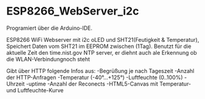 # ESP8266_WebServer_i2c

Programiert über die Arduino-IDE.

ESP8266 WiFi Webserver mit i2c oLED und SHT21(Feutigkeit & Temperatur), 
Speichert Daten vom SHT21 im EEPROM zwischen (1Tag).
Benutzt für die aktuelle Zeit den time.nist.gov NTP server, er diehnt auch ale Erkennung ob die WLAN-Verbindungnoch steht

Gibt über HTTP folgende Infos aus:
-Begrüßung je nach Tageszeit
-Anzahl der HTTP-Anfragen
-Temperatur (-40°...+125°)
-Luftfeuchte (0..100%)
-Uhrzeit
-uptime
-Anzahl der Reconects
-HTML5-Canvas mit Temperatur- und Luftfeuchte-Kurve
